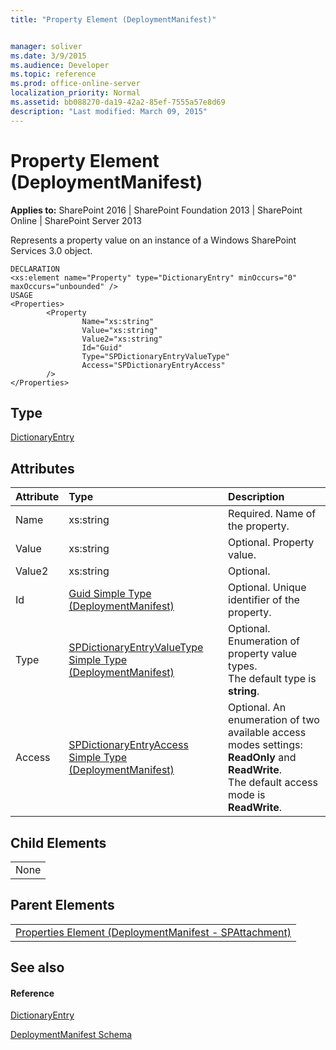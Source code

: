 ```yaml
---
title: "Property Element (DeploymentManifest)"


manager: soliver
ms.date: 3/9/2015
ms.audience: Developer
ms.topic: reference
ms.prod: office-online-server
localization_priority: Normal
ms.assetid: bb088270-da19-42a2-85ef-7555a57e8d69
description: "Last modified: March 09, 2015"
---
```


# Property Element (DeploymentManifest)

 
  
 **Applies to:** SharePoint 2016 | SharePoint Foundation 2013 | SharePoint Online | SharePoint Server 2013 
  
Represents a property value on an instance of a Windows SharePoint Services 3.0 object.
  
```
DECLARATION
<xs:element name="Property" type="DictionaryEntry" minOccurs="0" maxOccurs="unbounded" />
USAGE
<Properties>
        <Property
                Name="xs:string"
                Value="xs:string"
                Value2="xs:string"
                Id="Guid"
                Type="SPDictionaryEntryValueType"
                Access="SPDictionaryEntryAccess"
        />
</Properties>

```

## Type

[DictionaryEntry](https://msdn.microsoft.com/library/System.Collections.DictionaryEntry.aspx)
  
## Attributes

|**Attribute**|**Type**|**Description**|
|:-----|:-----|:-----|
|Name  <br/> |xs:string  <br/> |Required. Name of the property.  <br/> |
|Value  <br/> |xs:string  <br/> |Optional. Property value.  <br/> |
|Value2  <br/> |xs:string  <br/> |Optional.  <br/> |
|Id  <br/> |[Guid Simple Type (DeploymentManifest)](guid-simple-type-deploymentmanifest.md) <br/> |Optional. Unique identifier of the property.  <br/> |
|Type  <br/> |[SPDictionaryEntryValueType Simple Type (DeploymentManifest)](spdictionaryentryvaluetype-simple-type-deploymentmanifest.md) <br/> |Optional. Enumeration of property value types.  <br/> The default type is **string**.  <br/> |
|Access  <br/> |[SPDictionaryEntryAccess Simple Type (DeploymentManifest)](spdictionaryentryaccess-simple-type-deploymentmanifest.md) <br/> |Optional. An enumeration of two available access modes settings: **ReadOnly** and **ReadWrite**.  <br/> The default access mode is **ReadWrite**.  <br/> |
   
## Child Elements

||
|:-----|
|None |
   
## Parent Elements

||
|:-----|
|[Properties Element (DeploymentManifest - SPAttachment)](properties-element-deploymentmanifestspattachment.md)|
   
## See also

#### Reference

[DictionaryEntry](https://msdn.microsoft.com/library/System.Collections.DictionaryEntry.aspx)


[DeploymentManifest Schema](deploymentmanifest-schema.md)

